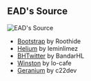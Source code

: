 ## EAD's Source

![EAD's Source](https://cdn.discordapp.com/attachments/1019354023163351050/1196130674101465129/4x.png)

- [Bootstrap](https://github.com/roothide/Bootstrap) by Roothide
- [Helium](https://github.com/leminlimez/Helium) by leminlimez
- [BHTwitter](https://github.com/BandarHL/BHTwitter) by BandarHL
- [Winston](https://github.com/lo-cafe/winston) by lo-cafe
- [Geranium](https://github.com/c22dev/Geranium) by c22dev
